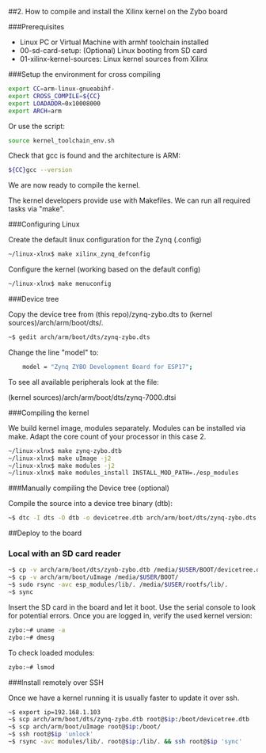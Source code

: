 ##2. How to compile and install the Xilinx kernel on the Zybo board

###Prerequisites

- Linux PC or Virtual Machine with armhf toolchain installed
- 00-sd-card-setup: (Optional) Linux booting from SD card
- 01-xilinx-kernel-sources: Linux kernel sources from Xilinx

###Setup the environment for cross compiling

```sh
export CC=arm-linux-gnueabihf- 
export CROSS_COMPILE=${CC}
export LOADADDR=0x10008000
export ARCH=arm
```

Or use the script: 

```sh
source kernel_toolchain_env.sh
```
	
Check that gcc is found and the architecture is ARM:
```sh
${CC}gcc --version
```

We are now ready to compile the kernel.

The kernel developers provide use with Makefiles.
We can run all required tasks via "make".

###Configuring Linux

Create the default linux configuration for the Zynq (.config)
 ```sh
~/linux-xlnx$ make xilinx_zynq_defconfig
```
		
Configure the kernel (working based on the default config)
```sh
~/linux-xlnx$ make menuconfig
```

###Device tree

Copy the device tree from (this repo)/zynq-zybo.dts to (kernel sources)/arch/arm/boot/dts/. 

```sh
~$ gedit arch/arm/boot/dts/zynq-zybo.dts
```
Change the line "model" to:
```sh
	model = "Zynq ZYBO Development Board for ESP17";
```

To see all available peripherals look at the file:

(kernel sources)/arch/arm/boot/dts/zynq-7000.dtsi

###Compiling the kernel

We build kernel image, modules separately. Modules can be installed via make.
Adapt the core count of your processor in this case 2.

```sh
~/linux-xlnx$ make zynq-zybo.dtb
~/linux-xlnx$ make uImage -j2
~/linux-xlnx$ make modules -j2
~/linux-xlnx$ make modules_install INSTALL_MOD_PATH=./esp_modules 
```

###Manually compiling the Device tree (optional)

Compile the source into a device tree binary (dtb):

 ```sh
~$ dtc -I dts -O dtb -o devicetree.dtb arch/arm/boot/dts/zynq-zybo.dts 
 ```      

##Deploy to the board
    
### Local with an SD card reader

```sh
~$ cp -v arch/arm/boot/dts/zynb-zybo.dtb /media/$USER/BOOT/devicetree.dtb
~$ cp -v arch/arm/boot/uImage /media/$USER/BOOT/
~$ sudo rsync -avc esp_modules/lib/. /media/$USER/rootfs/lib/.
~$ sync

```   

Insert the SD card in the board and let it boot.
Use the serial console to look for potential errors.
Once you are logged in, verify the used kernel version:

```sh
zybo:~# uname -a
zybo:~# dmesg
```

To check loaded modules:

```sh
zybo:~# lsmod
```

###Install remotely over SSH

Once we have a kernel running it is usually faster to update it over ssh.

```sh
~$ export ip=192.168.1.103
~$ scp arch/arm/boot/dts/zynq-zybo.dtb root@$ip:/boot/devicetree.dtb
~$ scp arch/arm/boot/uImage root@$ip:/boot/
~$ ssh root@$ip 'unlock'
~$ rsync -avc modules/lib/. root@$ip:/lib/. && ssh root@$ip 'sync'
```   
